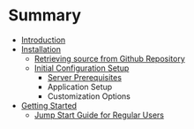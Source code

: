 # Summary

* [Introduction](Introduction.md)
* [Installation](ch1/installationmd.md)
   * [Retrieving source from Github Repository](ch1/ch1s1.md)
   * [Initial Configuration Setup](ch1/ch1s2.md)
       * [Server Prerequisites](ch1/ch1s2a1.md)
       * Application Setup
       * Customization Options
* [Getting Started](ch1/getting_started.md)
   * [Jump Start Guide for Regular Users](ch1/ch1s3.md)


